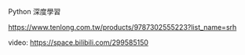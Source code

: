 Python 深度學習

https://www.tenlong.com.tw/products/9787302555223?list_name=srh

video: https://space.bilibili.com/299585150
